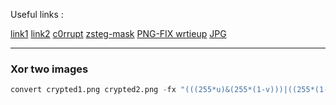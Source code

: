 Useful links :

[link1](https://ctftime.org/writeup/31187)
[link2](https://ctftime.org/writeup/23809)
[c0rrupt](https://github.com/Dvd848/CTFs/blob/master/2019_picoCTF/c0rrupt.md)
[zsteg-mask](https://medium.com/@cyDeer/bobby-toes-ipad-ctf-walkthrough-0118a8879b93)
[PNG-FIX wrtieup](https://hackctfs.blogspot.com/2024/04/shunyactf-aarambha-ctf-writeup-forensics.html)
[JPG](https://cyberhacktics.com/hiding-information-by-changing-an-images-height/)

---

### Xor two images

```py
convert crypted1.png crypted2.png -fx "(((255*u)&(255*(1-v)))|((255*(1-u))&(255*v)))/255" decrypted.png
```
